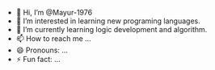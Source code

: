 - 👋 Hi, I’m @Mayur-1976
- 👀 I’m interested in learning new programing languages.
- 🌱 I’m currently learning logic development and algorithm.
- 📫 How to reach me ...
- 😄 Pronouns: ...
- ⚡ Fun fact: ...

<!---
Mayur-1976/Mayur-1976 is a ✨ special ✨ repository because its `README.md` (this file) appears on your GitHub profile.
You can click the Preview link to take a look at your changes.
--->
